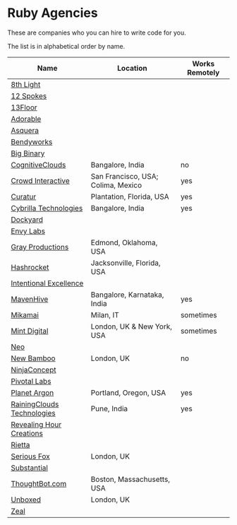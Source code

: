 # Ruby Agencies

These are companies who you can hire to write code for you.

The list is in alphabetical order by name.

Name                                                | Location                           | Works Remotely
----------------------------------------------------|------------------------------------|---------------
[8th Light](http://8thLight.com)                    |                                    |
[12 Spokes](http://www.12spokes.com/)               |                                    |
[13Floor](http://13floor.org/)                      |                                    |
[Adorable](http://Adorable.io)                      |                                    |
[Asquera](http://asquera.de)                        |                                    |
[Bendyworks](http://Bendyworks.com)                 |                                    |
[Big Binary](http://BigBinary.com)                  |                                    |
[CognitiveClouds](http://www.cognitiveclouds.com/)  | Bangalore, India                   | no
[Crowd Interactive](http://www.crowdint.com/)       | San Francisco, USA; Colima, Mexico | yes
[Curatur](http://Curatur.com)                       | Plantation, Florida, USA           | yes
[Cybrilla Technologies](http://www.cybrilla.com/)   | Bangalore, India                   | yes
[Dockyard](http://dockyard.com)                     |                                    |
[Envy Labs](http://envylabs.com)                    |                                    |
[Gray Productions](http://graysoftinc.com/)         | Edmond, Oklahoma, USA              |
[Hashrocket](http://Hashrocket.com)                 | Jacksonville, Florida, USA         |
[Intentional Excellence](http://iephq.com)          |                                    |
[MavenHive](http://www.mavenhive.in/)               | Bangalore, Karnataka, India        | yes
[Mikamai](http://www.mikamai.com)                   | Milan, IT                          | sometimes
[Mint Digital](http://www.mintdigital.com)          | London, UK & New York, USA         | sometimes
[Neo](http://Neo.com)                               |                                    |
[New Bamboo](http://www.new-bamboo.co.uk)           | London, UK                         | no
[NinjaConcept](http://ninjaconcept.com)             |                                    |
[Pivotal Labs](http://pivotal.com)                  |                                    |
[Planet Argon](http://planetargon.com)              | Portland, Oregon, USA              | yes
[RainingClouds Technologies](http://rainingclouds.com) | Pune, India                        | yes
[Revealing Hour Creations](http://revealinghour.in) |                                    |
[Rietta](http://rietta.com)                         |                                    |
[Serious Fox](http://www.seriousfox.co.uk)          | London, UK                         |
[Substantial](http://substantial.com)               |                                    |
[ThoughtBot.com](http://thoughtbot.com)             | Boston, Massachusetts, USA         |
[Unboxed](http://www.unboxedconsulting.com)         | London, UK                         |
[Zeal](http://www.codingzeal.com/)                  |                                    |
